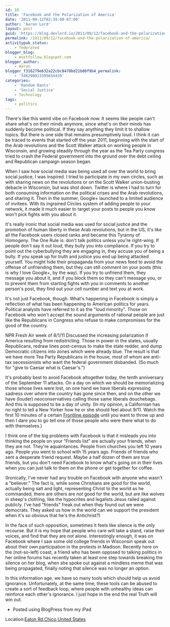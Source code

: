 ```yaml
---
id: 10
title: 'Facebook and the Polarization of America'
date: '2011-09-12T02:39:00-07:00'
author: 'Aaron Lord'
layout: post
guid: 'https://blog.devlord.io/2011/09/12/facebook-and-the-polarization-of-america/'
permalink: /2011/09/12/facebook-and-the-polarization-of-america/
activitypub_status:
    - federated
blogger_blog:
    - mustfollow.blogspot.com
blogger_author:
    - Aaron
blogger_f316279e632a22cbc8478bd21b80f9b4_permalink:
    - '546290913395654439'
categories:
    - 'Random Rants'
    - 'Social Justice'
    - Technology
tags:
    - politics
---
```


There's like this weird vibe on Facebook now. It seems like people can't share what's on their minds anymore, since what's on their minds has suddenly become political. If they say anything they limit it to shallow topics. But there is one side that remains presumptively loud. I think it can be traced to events that started off the year 2011, beginning with the start of the Arab revolutions and the Scott Walker attack on working people in Wisconsin, and growing steadily through the year as the Tea Party congress tried to crash the Federal government into the ground over the debt ceiling and Republican campaign season began.

When I saw how social media was being used all over the world to bring social justice, I was inspired. I tried to participate in my own circles, such as with sharing news on the revolutions or on the Scott Walker union-busting debacle in Wisconsin, but was shot down. Twitter is where I had to turn for both consuming information on the political crises and the Arab revolutions, and sharing it. Then in the summer, Google+ launched to a limited audience of invitees. With its ingrained Circles system of adding people to your network, it made it much easier to target your posts to people you know won't pick fights with you about it.
<!--I've offended a great deal of people on Facebook, and unfriending people hasn't gone over too well. (I do tend to unfriend Glenn Beck fans who don't keep their fanhood to themselves.) My wife had enough of it and deactivated her Facebook account entirely.-->
It's really ironic that social media was used for social justice and the promotion of human liberty in these Arab revolutions, but in the US, it's like all the Facebook users closed ranks and became this Tyranny of Homogeny. The One Rule is: don't talk politics unless you're right-wing. If people don't say it out loud, they bully you into compliance. If you try to point out the cyberbullying they are engaging in, they accuse you of being a bully. If you speak up for truth and justice you end up being attacked yourself. You might hide their propaganda from your news feed to avoid the offense of unfriending them, but they can still comment on your posts (this is why I love Google+, by the way). If you try to unfriend them, they message you about it, and if you block them so they can't message you, or to prevent them from starting fights with you in comments to another person's post, they find out your cell number and text you at work.

It's not just Facebook, though. What's happening in Facebook is simply a reflection of what has been happening to American politics for years. Political analysts have referred to it as the "loud minority". Those on Facebook who won't accept the sound arguments of rational people are just like the Republicans in Congress who refuse to make compromises for the good of the country.

NPR Fresh Air week of 8/1/11 Discussed the increasing polarization if America resulting from redistricting. Those in power in the states, usually Republicans, redraw lines post-census to make the state redder, and dump Democratic citizens into zones which were already blue. The result is that we have more Tea Party Republicans in the house, most of whom are anti-tax secessionists who want the federal government disbanded. (So much for "give to Caesar what is Caesar's.")

It's probably best to avoid Facebook altogether today, the tenth anniversary of the September 11 attacks. On a day on which we should be memorializing those whose lives were lost, on one hand we have liberals expressing sadness over where the country has gone since then, and on the other we have (louder) neoconservatives calling those same liberals douchebags. And this is supposed to be a day of unity. (In my opinion, a Californian has no right to tell a New Yorker how he or she should feel about 9/11. Watch the first 10 minutes of a certain <a href="http://www.pbs.org/wgbh/pages/frontline/shows/faith/view/">Frontline episode</a> until you want to throw up and then I dare you to go tell one of those people who were there what to do with themselves.)

I think one of the big problems with Facebook is that it misleads you into thinking the people on your “Friends list” are actually your friends, when they are not. They're aquaintances. People from churches you left 10 years ago. People you went to school with 15 years ago. Friends of friends who sent a desperate friend request. Maybe a half dozen of them are true friends, but you don't need Facebook to know what's going on in their lives when you can just talk to them on the phone or get together for coffee.

(Ironically, I've never had any trouble on Facebook with anyone who wasn't a "believer." The fact is, while some Christians are good for the world, actually being salt and light, representing Christ to the world as he commanded, there are others are <em>not</em> good for the world, but are like wolves in sheep's clothing, like the hypocrites and legalists Jesus railed against publicly. I've had "friends" freak out when they found out we were democrats. They asked us how in the world can we support the president when it's so obvious that he's the Antichrist?)

In the face of such opposition, sometimes it feels like silence is the only recourse. But it is my hope that people who care will take a stand, raise their voices, and find that they are not alone. Interestingly enough, it was on Facebook where I saw some old college friends in Wisconsin speak out about their own participation in the protests in Madison. Recently here on the (not-so-left) coast, a friend who has been opposed to talking politics in her online forums has recently taken at least one step towards breaking the silence on her blog, when she spoke out against a mindless meme that was being propagated, finally noting that silence was no longer an option.

In this information age, we have so many tools which should help us avoid ignorance. Unfortunately, at the same time, these tools can be abused to create a sort of feedback loop, where people with unhealthy ideas can reinforce each other's ignorance. I just hope in the end the real Truth will win out.

- Posted using BlogPress from my iPad
<p class="blogpress_location">Location:<a href="http://maps.google.com/maps?q=Eaton%20Rd,Chico,United%20States%4039.768641%2C-121.831300&amp;z=10">Eaton Rd,Chico,United States</a></p>

<div class="blogger-post-footer"><img alt="" width="1" height="1" /></div>